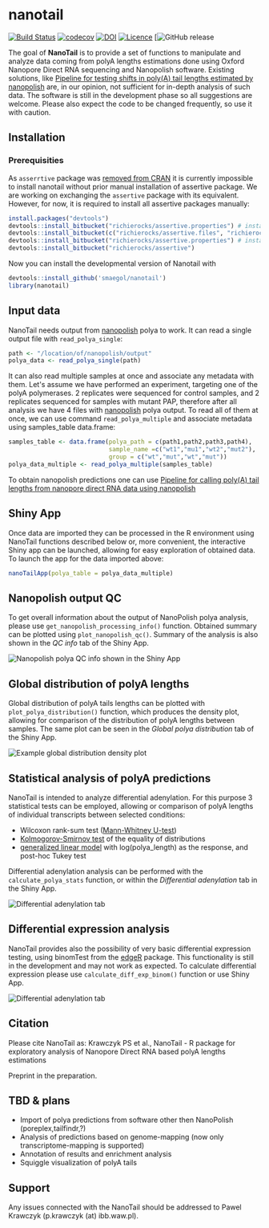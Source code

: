 # nanotail

<!-- badges: start -->
[![Build Status](https://travis-ci.org/smaegol/nanotail.svg?branch=master)](https://travis-ci.org/smaegol/nanotail)
[![codecov](https://codecov.io/gh/smaegol/nanotail/branch/master/graph/badge.svg)](https://codecov.io/gh/smaegol/nanotail)
[![DOI](https://zenodo.org/badge/176952175.svg)](https://zenodo.org/badge/latestdoi/176952175)
[![Licence](https://img.shields.io/badge/licence-GPL--3-blue.svg)](https://www.gnu.org/licenses/gpl-3.0.en.html)
[![GitHub release](https://img.shields.io/github/release/smaegol/nanotail.svg)

<!-- badges: end -->

The goal of **NanoTail** is to provide a set of functions to manipulate and analyze data coming from polyA lengths estimations done using Oxford Nanopore Direct RNA sequencing and Nanopolish software. Existing solutions, like [Pipeline for testing shifts in poly(A) tail lengths estimated by nanopolish](https://github.com/nanoporetech/pipeline-polya-diff/) are, in our opinion, not sufficient for in-depth analysis of such data.
The software is still in the development phase so all suggestions are welcome. Please also expect the code to be changed frequently, so use it with caution.

## Installation

### Prerequisities

As `asserrtive` package was [removed from CRAN](https://cran.r-project.org/web/packages/assertive/index.html) it is currently impossible to install nanotail without prior manual installation of assertive package. We are working on exchanging the `assertive` package with its equivalent. However, for now, it is required to install all assertive packages manually:

```r
install.packages("devtools")
devtools::install_bitbucket("richierocks/assertive.properties") # install this one first as other packages depend on it
devtools::install_bitbucket(c("richierocks/assertive.files", "richierocks/assertive.strings", "richierocks/assertive.numbers", "richierocks/assertive.matrices", "richierocks/assertive.sets", "richierocks/assertive.strings", "richierocks/assertive.models", "richierocks/assertive.reflection", "richierocks/assertive.types", "richierocks/assertive.datetimes", "richierocks/assertive.data", "richierocks/assertive.data.uk", "richierocks/assertive.data.us", "richierocks/assertive.code"))
devtools::install_bitbucket("richierocks/assertive.properties") # install this one first as other packages depend on it
devtools::install_bitbucket("richierocks/assertive")
```



Now you can install the developmental version of Nanotail with

``` r
devtools::install_github('smaegol/nanotail')
library(nanotail)
```

## Input data

NanoTail needs output from [nanopolish](https://github.com/jts/nanopolish) polya to work. It can read a single output file with `read_polya_single`:

``` r
path <- "/location/of/nanopolish/output"
polya_data <- read_polya_single(path)
```

It can also read multiple samples at once and associate any metadata with them. 
Let's assume we have performed an experiment, targeting one of the polyA polymerases. 2 replicates were sequenced for control samples, and 2 replicates sequenced for samples with mutant PAP, therefore after all analysis we have 4 files with [nanopolish](https://github.com/jts/nanopolish) polya output. To read all of them at once, we can use command `read_polya_multiple` and associate metadata using samples_table data.frame:

``` r
samples_table <- data.frame(polya_path = c(path1,path2,path3,path4),
                            sample_name =c("wt1","mu1","wt2","mut2"),
                            group = c("wt","mut","wt","mut"))
polya_data_multiple <- read_polya_multiple(samples_table)
```

To obtain nanopolish predictions one can use [Pipeline for calling poly(A) tail lengths from nanopore direct RNA data using nanopolish](https://github.com/nanoporetech/pipeline-polya-ng)

## Shiny App

Once data are imported they can be processed in the R environment using NanoTail functions described below or, more convenient, the interactive Shiny app can be launched, allowing for easy exploration of obtained data. To launch the app for the data imported above:

``` r
nanoTailApp(polya_table = polya_data_multiple)

```

## Nanopolish output QC

To get overall information about the output of NanoPolish polya analysis, please use `get_nanopolish_processing_info()` function. Obtained summary can be plotted using `plot_nanopolish_qc()`. Summary of the analysis is also shown in the *QC info* tab of the Shiny App.

![Nanopolish polya QC info shown in the Shiny App](https://github.com/smaegol/nanotail/blob/master/screenshots/screenshot_qc.png)


## Global distribution of polyA lengths

Global distribution of polyA tails lengths can be plotted with `plot_polya_distribution()` function, which produces the density plot, allowing for comparison of the distribution of polyA lengths between samples. The same plot can be seen in the *Global polya distribution* tab of the Shiny App.

![Example global distribution density plot](https://github.com/smaegol/nanotail/blob/master/screenshots/screenshot_global.png)



## Statistical analysis of polyA predictions

NanoTail is intended to analyze differential adenylation. For this purpose 3 statistical tests can be employed, allowing or comparison of polyA lengths of individual transcripts between selected conditions: 
* Wilcoxon rank-sum test ([Mann-Whitney U-test](https://en.wikipedia.org/wiki/Mann%E2%80%93Whitney_U_test))
* [Kolmogorov-Smirnov test](https://en.wikipedia.org/wiki/Kolmogorov%E2%80%93Smirnov_test) of the equality of distributions
* [generalized linear model](https://en.wikipedia.org/wiki/Generalized_linear_model) with log(polya_length) as the response, and post-hoc Tukey test

Differential adenylation analysis can be performed with the `calculate_polya_stats` function, or within the *Differential adenylation* tab in the Shiny App.

![Differential adenylation tab](https://github.com/smaegol/nanotail/blob/master/screenshots/screenshot_differential_adenylation.png)


## Differential expression analysis

NanoTail provides also the possibility of very basic differential expression testing, using binomTest from the [edgeR](https://bioconductor.org/packages/release/bioc/html/edgeR.html) package. This functionality is still in the development and may not work as expected. To calculate differential expression please use `calculate_diff_exp_binom()` function or use Shiny App.

![Differential adenylation tab](https://github.com/smaegol/nanotail/blob/master/screenshots/screenshot_differential_expression.png)


## Citation

Please cite NanoTail as:
Krawczyk PS et al., NanoTail - R package for exploratory analysis of Nanopore Direct RNA based polyA lengths estimations

Preprint in the preparation.


## TBD & plans

* Import of polya predictions from software other then NanoPolish (poreplex,tailfindr,?)
* Analysis of predictions based on genome-mapping (now only transcriptome-mapping is supported)
* Annotation of results and enrichment analysis
* Squiggle visualization of polyA tails

## Support

Any issues connected with the NanoTail should be addressed to Pawel Krawczyk (p.krawczyk (at) ibb.waw.pl). 
